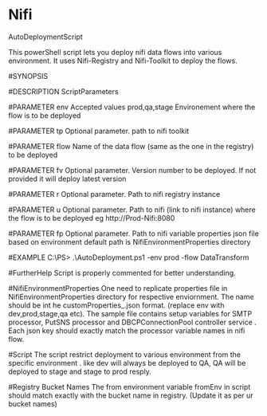 # Nifi
AutoDeploymentScript

This powerShell script lets you deploy nifi data flows into various environment. It uses Nifi-Registry and Nifi-Toolkit to deploy the flows.

#SYNOPSIS
    
#DESCRIPTION ScriptParameters
    
#PARAMETER env
 Accepted values prod,qa,stage Environement where the flow is to be deployed

#PARAMETER tp
Optional parameter. path to nifi toolkit 

#PARAMETER flow
Name of the data flow (same as the one in the registry) to be deployed
   
#PARAMETER fv
Optional parameter. Version number to be deployed. If not provided it will deploy latest version 

#PARAMETER r
Optional parameter. Path to nifi registry instance
   
#PARAMETER u
Optional parameter. Path to nifi (link to nifi instance) where the flow is to be deployed
eg http://Prod-Nifi:8080 
   
#PARAMETER fp
Optional parameter. Path to nifi variable properties json file based on environment 
default path is NifiEnvironmentProperties directory 
  
#EXAMPLE
    C:\PS> .\AutoDeployment.ps1 -env prod -flow DataTransform 

#FurtherHelp
Script is properly commented for better understanding.

#NifiEnvironmentProperties
One need to replicate properties file in NifiEnvironmentProperties directory for respective enviornment. The name should be int he customProperties_<env>.json format. (replace env with dev,prod,stage,qa etc). The sample file contains setup variables for SMTP processor, PutSNS processor and DBCPConnectionPool controller service . Each json key should exactly match the processor variable names in nifi flow. 
    
 #Script
 The script restrict deployment to various environment from the specific environment . like dev will always be deployed to QA, QA will be deployed to stage and stage to prod resply.
 
#Registry Bucket Names
The from environment variable fromEnv in script should match exactly with the bucket name in registry. (Update it as per ur bucket names)
    

